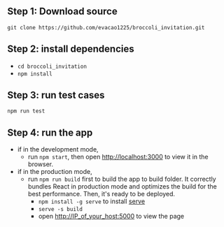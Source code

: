 ## Step 1: Download source
`git clone https://github.com/evacao1225/broccoli_invitation.git`

## Step 2: install dependencies
- `cd broccoli_invitation`
- `npm install`

## Step 3: run test cases
`npm run test`

## Step 4: run the app
- if in the development mode,
  - run `npm start`, then open [http://localhost:3000](http://localhost:3000) to view it in the browser.
- if in the production mode,
  - run `npm run build` first to build the app to build folder. It correctly bundles React in production mode and optimizes the build for the best performance. Then, it's ready to be deployed.
	- `npm install -g serve` to install [serve](https://github.com/zeit/serve)
	- `serve -s build`
	- open [http://IP_of_your_host:5000](http://IP_of_your_host:5000) to view the page
